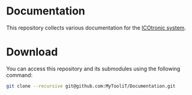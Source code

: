 # Documentation

This repository collects various documentation for the [ICOtronic system](https://www.mytoolit.com/ICOtronic).

# Download

You can access this repository and its submodules using the following command:

```sh
git clone --recursive git@github.com:MyTooliT/Documentation.git
```
